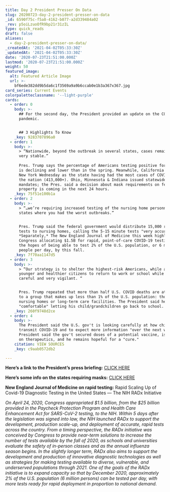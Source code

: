 ```yaml
---
title: Day 2 President Presser On Data
slug: 20200723-day-2-president-presser-on-data
_id: 6590f75c-f5a8-4162-b077-a2d339484a02
_rev: p5oiLzuoOfR9bp21r31zIL
type: quick_reads
draft: false
aliases:
  - day-2-president-presser-on-data/
_createdAt: '2021-04-02T05:33:30Z'
_updatedAt: '2021-04-02T05:33:30Z'
date: '2020-07-23T21:51:00.000Z'
lastmod: '2020-07-23T21:51:00.000Z'
weight: 50
featured_image:
  alt: Featured Article Image
  url: >-
    bf6ede382dd9b5da6c1f3569a9a9b6ccab0e1b3a367x367.jpg
card_series: Current Events
colorpaletteclassname: '--light-purple'
cards:
  - order: 0
    body: >-
      ## For the second day, the President provided an update on the COVID-19
      pandemic.


      ## 3 Highlights To Know
    _key: 9283707896a0
  - order: 1
    body: >-
      > “Nationwide, beyond the outbreak in several states, cases remain low and
      very stable.”  
        
      Pres. Trump says the percentage of Americans testing positive for COVID-19
      is declining and lower than in the spring. Meanwhile, California surpassed
      New York Wednesday as the state having had the most cases of COVID-19 in
      the nation (413,000+). Ohio, Minnesota & Indiana issued statewide mask
      mandates; the Pres. said a decision about mask requirements on federal
      property is coming in the next 24 hours.
    _key: 75f51e100b1a
  - order: 2
    body: >-
      > “…we’re requiring increased testing of the nursing home personnel in
      states where you had the worst outbreaks.”


      Pres. Trump said the federal government would distribute 15,000 rapid
      tests to nursing homes, calling the 5-15 minute tests "very accurate."
      *Separately,* The New England Journal of Medicine this week highlighted
      Congress allocating $1.5B for rapid, point-of-care COVID-19 testing with
      the hopes of being able to test 2% of the U.S. population, or 6 million
      people per day, by this fall.
    _key: 7f70aa1147d5
  - order: 3
    body: >-
      > “Our strategy is to shelter the highest-risk Americans, while allowing
      younger and healthier citizens to return to work or school while being
      careful and very vigilant. “


      Pres. Trump repeated that more than half U.S. COVID deaths are attributed
      to a group that makes up less than 1% of the U.S. population: those in
      nursing homes or long-term care facilities. The President said he is
      "comfortable" letting his child/grandchildren go back to school.
    _key: 260f9748d2ce
  - order: 4
    body: >-
      The President said the U.S. gov't is looking carefully at how children
      transmit COVID-19 and to expect more information "over the next week." The
      President said the gov't secured doses of a potential vaccine, is focusing
      on therapeutics, and he remains hopeful for a "cure."
    citation: VIEW SOURCES
    _key: c9aab0572db2

---
```

**Here’s a link to the President’s press briefing:** [CLICK HERE](https://www.whitehouse.gov/briefings-statements/remarks-president-trump-press-briefing-072220/)

**Here’s some info on the states requiring masks:** [CLICK HERE](https://www.npr.org/sections/coronavirus-live-updates/2020/07/22/894471674/masking-up-in-the-midwest-ohio-and-minnesota-announce-statewide-mandates)

**New England Journal of Medicine on rapid testing:** Rapid Scaling Up of Covid-19 Diagnostic Testing in the United States — The NIH RADx Initiative

_On April 24, 2020, Congress appropriated $1.5 billion, from the $25 billion provided in the Paycheck Protection Program and Health Care Enhancement Act for SARS-CoV-2 testing, to the NIH. Within 5 days after the legislation was signed into law, the NIH launched RADx to support the development, production scale-up, and deployment of accurate, rapid tests across the country. From a timing perspective, the RADx initiative was conceived by Congress to provide near-term solutions to increase the number of tests available by the fall of 2020, as schools and universities evaluate the safety of in-person classes and as the annual influenza season begins. In the slightly longer term, RADx also aims to support the development and production of innovative diagnostic technologies as well as strategies for making testing available to diverse, vulnerable, and underserved populations through 2021. One of the goals of the RADx initiative is to expand capacity so that by December 2020, approximately 2% of the U.S. population (6 million persons) can be tested per day, with more tests ready for rapid deployment in proportion to national demand._